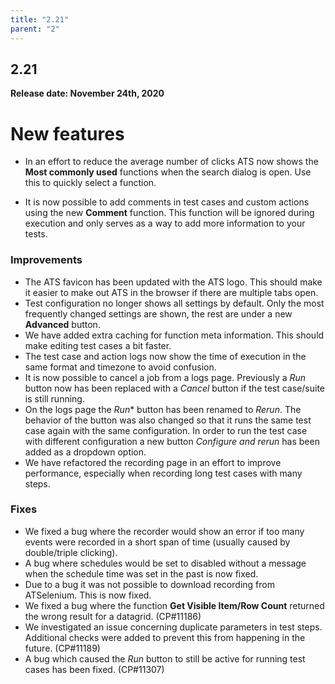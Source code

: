 ```yaml
---
title: "2.21"
parent: "2"
---
```


## 2.21

**Release date: November 24th, 2020**

<!--### New Test Runner

The team is always looking for ways to improve the speed and scalability of ATS.
Therefore, we have decided to revamp the test runner (the component responsible for orchestrating and executing tests).
The new **Version 2** test runner will be hosted in the Azure cloud as opposed to the Mendix cloud.

To make the transition painless, the old runner (now called *version 1*) will remain in service for some time.
If you run into any issues with the new version 2 runner, it will be possible to switch back to the version 1 runner from the test settings page.
It is also possible to select a default runner for all tests within an app from the app settings menu.
-->

# New features

* In an effort to reduce the average number of clicks ATS now shows the **Most commonly used** functions when the search dialog is open. Use this to quickly select a function.

* It is now possible to add comments in test cases and custom actions using the new **Comment** function. This function will be ignored during execution and only serves as a way to add more information to your tests.


### Improvements

* The ATS favicon has been updated with the ATS logo. This should make it easier to make out ATS in the browser if there are multiple tabs open.
* Test configuration no longer shows all settings by default. Only the most frequently changed settings are shown, the rest are under a new **Advanced** button.
* We have added extra caching for function meta information. This should make editing test cases a bit faster.
* The test case and action logs now show the time of execution in the same format and timezone to avoid confusion.
* It is now possible to cancel a job from a logs page. Previously a *Run* button now has been replaced with a *Cancel* button if the test case/suite is still running.
* On the logs page the *Run** button has been renamed to *Rerun*. The behavior of the button was also changed so that it runs the same test case again with the same configuration. In order to run the test case with different configuration a new button *Configure and rerun* has been added as a dropdown option.
* We have refactored the recording page in an effort to improve performance, especially when recording long test cases with many steps.

### Fixes

* We fixed a bug where the recorder would show an error if too many events were recorded in a short span of time (usually caused by double/triple clicking). 
* A bug where schedules would be set to disabled without a message when the schedule time was set in the past is now fixed.
* Due to a bug it was not possible to download recording from ATSelenium. This is now fixed.
* We fixed a bug where the function **Get Visible Item/Row Count** returned the wrong result for a datagrid. (CP#11186)
* We investigated an issue concerning duplicate parameters in test steps. Additional checks were added to prevent this from happening in the future. (CP#11189)
* A bug which caused the *Run* button to still be active for running test cases has been fixed. (CP#11307)
